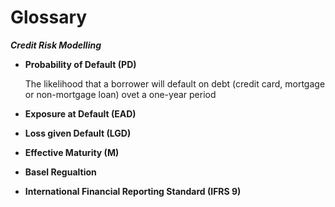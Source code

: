 # Glossary 
_**Credit Risk Modelling**_

- **Probability of Default (PD)**
  
  The likelihood that a borrower will default on debt
  (credit card, mortgage or non-mortgage loan) ovet a one-year period
  
- **Exposure at Default (EAD)**
- **Loss given Default (LGD)**
- **Effective Maturity (M)**
- **Basel Regualtion**
- **International Financial Reporting Standard (IFRS 9)**
